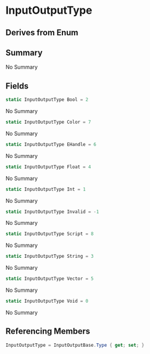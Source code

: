 # InputOutputType

## Derives from Enum

## Summary

No Summary
## Fields

```c#
static InputOutputType Bool = 2
```
No Summary
```c#
static InputOutputType Color = 7
```
No Summary
```c#
static InputOutputType EHandle = 6
```
No Summary
```c#
static InputOutputType Float = 4
```
No Summary
```c#
static InputOutputType Int = 1
```
No Summary
```c#
static InputOutputType Invalid = -1
```
No Summary
```c#
static InputOutputType Script = 8
```
No Summary
```c#
static InputOutputType String = 3
```
No Summary
```c#
static InputOutputType Vector = 5
```
No Summary
```c#
static InputOutputType Void = 0
```
No Summary
## Referencing Members

```c#
InputOutputType = InputOutputBase.Type { get; set; } 
```
